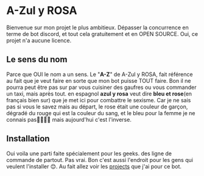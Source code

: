 
# A-Zul y ROSA
Bienvenue sur mon projet le plus ambitieux. Dépasser la concurrence en terme de bot discord, et tout cela gratuitement et en OPEN SOURCE. Oui, ce projet n'a aucune licence.

## Le sens du nom
Parce que OUI le nom a un sens. Le "**A-Z**" de A-Zul y ROSA, fait référence au fait que je veut faire en sorte que mon bot puisse TOUT faire. Bon il ne pourra peut être pas sur par vous cuisiner des gaufres ou vous commander un taxi, mais après tout. en espagnol **azul y rosa** veut dire **bleu et rose**(en français bien sur) que je met ici pour combattre le sexisme. Car je ne sais pas si vous le savez mais au départ, le rose était une couleur de garçon, dégradé du rouge qui est la couleur du sang, et le bleu pour la femme je ne connais pas🤷‍♀️🤷‍♂️ mais aujourd'hui c'est l'inverse.
## Installation
Oui voila une parti faite spécialement pour les geeks. des ligne de commande de partout. Pas vrai. Bon c'est aussi l'endroit pour les gens qui veulent l'installer 😊. Au fait allez voir les [projects](https://github.com/grenoblicronYT/A-Zul_y_ROSA/projects/1) que j'ai pour ce bot.